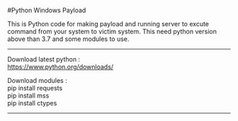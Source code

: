 #Python Windows Payload

This is Python code for making payload and running server to excute command from your system to victim system.
This need python version above than 3.7 and some modules to use.

-----------------------------------------------------------------------------------------------------

Download latest python :                                                                                                                                                           
     https://www.python.org/downloads/

Download modules :                                                                                                                                                                 
  pip install requests                                                                                                                                                             
  pip install mss                                                                                                                                                                   
  pip install ctypes                                                                                                                                                              
  
-------------------------------------------------------------------------------------------------------
